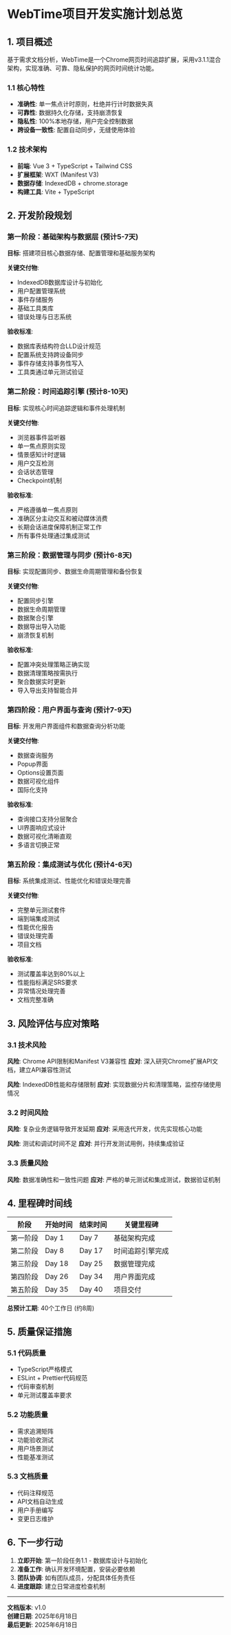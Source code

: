



# WebTime项目开发实施计划总览

## 1. 项目概述

基于需求文档分析，WebTime是一个Chrome网页时间追踪扩展，采用v3.1.1混合架构，实现准确、可靠、隐私保护的网页时间统计功能。

### 1.1 核心特性
- **准确性**: 单一焦点计时原则，杜绝并行计时数据失真
- **可靠性**: 数据持久化存储，支持崩溃恢复
- **隐私性**: 100%本地存储，用户完全控制数据
- **跨设备一致性**: 配置自动同步，无缝使用体验

### 1.2 技术架构
- **前端**: Vue 3 + TypeScript + Tailwind CSS
- **扩展框架**: WXT (Manifest V3)
- **数据存储**: IndexedDB + chrome.storage
- **构建工具**: Vite + TypeScript

## 2. 开发阶段规划

### 第一阶段：基础架构与数据层 (预计5-7天)
**目标**: 搭建项目核心数据存储、配置管理和基础服务架构

**关键交付物**:
- IndexedDB数据库设计与初始化
- 用户配置管理系统
- 事件存储服务
- 基础工具类库
- 错误处理与日志系统

**验收标准**:
- 数据库表结构符合LLD设计规范
- 配置系统支持跨设备同步
- 事件存储支持事务性写入
- 工具类通过单元测试验证

### 第二阶段：时间追踪引擎 (预计8-10天)
**目标**: 实现核心时间追踪逻辑和事件处理机制

**关键交付物**:
- 浏览器事件监听器
- 单一焦点原则实现
- 情景感知计时逻辑
- 用户交互检测
- 会话状态管理
- Checkpoint机制

**验收标准**:
- 严格遵循单一焦点原则
- 准确区分主动交互和被动媒体消费
- 长期会话进度保障机制正常工作
- 所有事件处理通过集成测试

### 第三阶段：数据管理与同步 (预计6-8天)
**目标**: 实现配置同步、数据生命周期管理和备份恢复

**关键交付物**:
- 配置同步引擎
- 数据生命周期管理
- 数据聚合引擎
- 数据导出导入功能
- 崩溃恢复机制

**验收标准**:
- 配置冲突处理策略正确实现
- 数据清理策略按需执行
- 聚合数据实时更新
- 导入导出支持智能合并

### 第四阶段：用户界面与查询 (预计7-9天)
**目标**: 开发用户界面组件和数据查询分析功能

**关键交付物**:
- 数据查询服务
- Popup界面
- Options设置页面
- 数据可视化组件
- 国际化支持

**验收标准**:
- 查询接口支持分层聚合
- UI界面响应式设计
- 数据可视化清晰直观
- 多语言切换正常

### 第五阶段：集成测试与优化 (预计4-6天)
**目标**: 系统集成测试、性能优化和错误处理完善

**关键交付物**:
- 完整单元测试套件
- 端到端集成测试
- 性能优化报告
- 错误处理完善
- 项目文档

**验收标准**:
- 测试覆盖率达到80%以上
- 性能指标满足SRS要求
- 异常情况处理完善
- 文档完整准确

## 3. 风险评估与应对策略

### 3.1 技术风险
**风险**: Chrome API限制和Manifest V3兼容性
**应对**: 深入研究Chrome扩展API文档，建立API兼容性测试

**风险**: IndexedDB性能和存储限制
**应对**: 实现数据分片和清理策略，监控存储使用情况

### 3.2 时间风险
**风险**: 复杂业务逻辑导致开发延期
**应对**: 采用迭代开发，优先实现核心功能

**风险**: 测试和调试时间不足
**应对**: 并行开发测试用例，持续集成验证

### 3.3 质量风险
**风险**: 数据准确性和一致性问题
**应对**: 严格的单元测试和集成测试，数据验证机制

## 4. 里程碑时间线

| 阶段 | 开始时间 | 结束时间 | 关键里程碑 |
|------|----------|----------|------------|
| 第一阶段 | Day 1 | Day 7 | 基础架构完成 |
| 第二阶段 | Day 8 | Day 17 | 时间追踪引擎完成 |
| 第三阶段 | Day 18 | Day 25 | 数据管理完成 |
| 第四阶段 | Day 26 | Day 34 | 用户界面完成 |
| 第五阶段 | Day 35 | Day 40 | 项目交付 |

**总预计工期**: 40个工作日 (约8周)

## 5. 质量保证措施

### 5.1 代码质量
- TypeScript严格模式
- ESLint + Prettier代码规范
- 代码审查机制
- 单元测试覆盖率要求

### 5.2 功能质量
- 需求追溯矩阵
- 功能验收测试
- 用户场景测试
- 性能基准测试

### 5.3 文档质量
- 代码注释规范
- API文档自动生成
- 用户手册编写
- 变更日志维护

## 6. 下一步行动

1. **立即开始**: 第一阶段任务1.1 - 数据库设计与初始化
2. **准备工作**: 确认开发环境配置，安装必要依赖
3. **团队协调**: 如有团队成员，分配具体任务责任
4. **进度跟踪**: 建立日常进度检查机制

---

**文档版本**: v1.0  
**创建日期**: 2025年6月18日  
**最后更新**: 2025年6月18日
